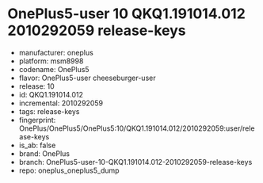 # OnePlus5-user 10 QKQ1.191014.012 2010292059 release-keys
- manufacturer: oneplus
- platform: msm8998
- codename: OnePlus5
- flavor: OnePlus5-user
cheeseburger-user
- release: 10
- id: QKQ1.191014.012
- incremental: 2010292059
- tags: release-keys
- fingerprint: OnePlus/OnePlus5/OnePlus5:10/QKQ1.191014.012/2010292059:user/release-keys
- is_ab: false
- brand: OnePlus
- branch: OnePlus5-user-10-QKQ1.191014.012-2010292059-release-keys
- repo: oneplus_oneplus5_dump
